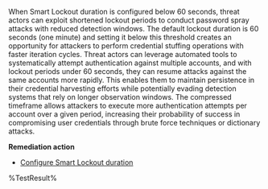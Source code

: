 When Smart Lockout duration is configured below 60 seconds, threat actors can exploit shortened lockout periods to conduct password spray attacks with reduced detection windows. The default lockout duration is 60 seconds (one minute) and setting it below this threshold creates an opportunity for attackers to perform credential stuffing operations with faster iteration cycles. Threat actors can leverage automated tools to systematically attempt authentication against multiple accounts, and with lockout periods under 60 seconds, they can resume attacks against the same accounts more rapidly. This enables them to maintain persistence in their credential harvesting efforts while potentially evading detection systems that rely on longer observation windows. The compressed timeframe allows attackers to execute more authentication attempts per account over a given period, increasing their probability of success in compromising user credentials through brute force techniques or dictionary attacks.

**Remediation action**
- [Configure Smart Lockout duration](https://learn.microsoft.com/en-us/entra/identity/authentication/howto-password-smart-lockout)

<!--- Results --->
%TestResult%
